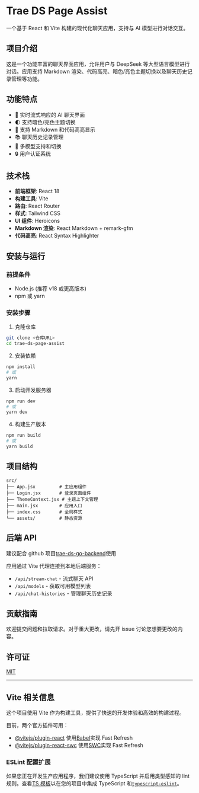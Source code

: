 # Trae DS Page Assist

一个基于 React 和 Vite 构建的现代化聊天应用，支持与 AI 模型进行对话交互。

## 项目介绍

这是一个功能丰富的聊天界面应用，允许用户与 DeepSeek 等大型语言模型进行对话。应用支持 Markdown 渲染、代码高亮、暗色/亮色主题切换以及聊天历史记录管理等功能。

## 功能特点

-   💬 实时流式响应的 AI 聊天界面
-   🌓 支持暗色/亮色主题切换
-   📝 支持 Markdown 和代码高亮显示
-   📚 聊天历史记录管理
-   🔄 多模型支持和切换
-   🔒 用户认证系统

## 技术栈

-   **前端框架**: React 18
-   **构建工具**: Vite
-   **路由**: React Router
-   **样式**: Tailwind CSS
-   **UI 组件**: Heroicons
-   **Markdown 渲染**: React Markdown + remark-gfm
-   **代码高亮**: React Syntax Highlighter

## 安装与运行

### 前提条件

-   Node.js (推荐 v18 或更高版本)
-   npm 或 yarn

### 安装步骤

1. 克隆仓库

```bash
git clone <仓库URL>
cd trae-ds-page-assist
```

2. 安装依赖

```bash
npm install
# 或
yarn
```

3. 启动开发服务器

```bash
npm run dev
# 或
yarn dev
```

4. 构建生产版本

```bash
npm run build
# 或
yarn build
```

## 项目结构

```
src/
├── App.jsx         # 主应用组件
├── Login.jsx       # 登录页面组件
├── ThemeContext.jsx # 主题上下文管理
├── main.jsx        # 应用入口
├── index.css       # 全局样式
└── assets/         # 静态资源
```

## 后端 API

建议配合 github 项目[trae-ds-go-backend](https://github.com/hust-lzj/trae-ds-go-backend)使用

应用通过 Vite 代理连接到本地后端服务：

-   `/api/stream-chat` - 流式聊天 API
-   `/api/models` - 获取可用模型列表
-   `/api/chat-histories` - 管理聊天历史记录

## 贡献指南

欢迎提交问题和拉取请求。对于重大更改，请先开 issue 讨论您想要更改的内容。

## 许可证

[MIT](LICENSE)

---

## Vite 相关信息

这个项目使用 Vite 作为构建工具，提供了快速的开发体验和高效的构建过程。

目前，两个官方插件可用：

-   [@vitejs/plugin-react](https://github.com/vitejs/vite-plugin-react/blob/main/packages/plugin-react/README.md) 使用[Babel](https://babeljs.io/)实现 Fast Refresh
-   [@vitejs/plugin-react-swc](https://github.com/vitejs/vite-plugin-react-swc) 使用[SWC](https://swc.rs/)实现 Fast Refresh

### ESLint 配置扩展

如果您正在开发生产应用程序，我们建议使用 TypeScript 并启用类型感知的 lint 规则。查看[TS 模板](https://github.com/vitejs/vite/tree/main/packages/create-vite/template-react-ts)以在您的项目中集成 TypeScript 和[`typescript-eslint`](https://typescript-eslint.io)。
